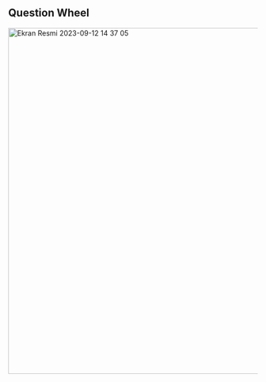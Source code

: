 ## Question Wheel

<img width="589" alt="Ekran Resmi 2023-09-12 14 37 05" src="https://github.com/mrvozturk/QuestionWheel/assets/133267808/313bee2a-043e-454a-a6c9-977a36a59840"  width="250px" height="700px">
